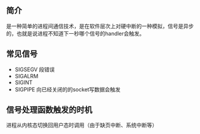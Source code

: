 ## 简介
是一种简单的进程间通信技术，是在软件层次上对硬中断的一种模拟，信号是异步的，也就是说进程不知道下一秒哪个信号的handler会触发。

## 常见信号
- SIGSEGV 段错误
- SIGALRM 
- SIGINT 
- SIGPIPE 向已经关闭的的socket写数据会触发

## 信号处理函数触发的时机
进程从内核态切换回用户态时调用（由于缺页中断、系统中断等）